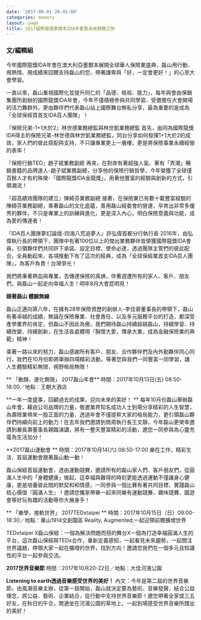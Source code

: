 ```yaml
---
date: '2017-08-01 20:45:00'
categories: memory
layout: page
title: 2017國際龍獎墨爾本IDA年會暨高峰競賽之旅
---
```


### 文/編輯組

今年國際龍獎IDA年會在澳大利亞墨爾本展開全球華人保險業盛典，磊山用行動、用熱情、用成績來回饋支持磊山的您，帶著謙卑與「好，一定會更好！」的心至大會學習。

一直以來，磊山重視國際化並提升同仁的「品德、格局、能力」，每年與會由保銷集團所創辦的國際龍獎IDA年會，今年不僅積極參與共同學習、受邀擔任大會開場的活力舞群外，更由夥伴們代表磊山站上國際舞台無私分享，最為重要的是成為「全球保經頁首支IDA百人團隊」！

『保險兄弟-1+1大於2』林世德業務總監與林世凱業務總監
首先，由同為國際龍獎IDA得主的保險兄弟-林世德與林世凱業務總監，同台分享如何發揮1+1大於2的成效，家人們的彼此搭配與支持，不只讓專業更上一層樓，更是將保險事業永續經營的表率！

『保險行銷TED』趙子斌業務副總
再來，在對岸有著超強人氣、著有「弄潮」暢銷書籍的品牌達人-趙子斌業務副總，分享他的保險行銷哲學，今年榮獲了全球僅百餘人才有的殊榮-「國際龍獎IDA金龍獎」，用著他豐富的經驗與創新的方式，引領潮流！

『超高績效團隊的建立』陳綺芬業務副總
接著，在保險業已有數十載豐富經驗的陳綺芬業務副總，乘著磊山的文化底蘊，善用磊山經委會的營運，孕育出非常多優秀的夥伴，不只是專業上的訓練與進化，更是深入內心，明白保險意義與功能，成為愛的傳達者！

『IDA百人團隊夢幻論壇-四海八荒追夢人』許弘偉首都分行執行長
2016年，由弘偉執行長的帶領下，團隊中有著100位以上的傑出業務夥伴皆榮獲國際龍獎IDA會員。引領夥伴們共同許下承諾、設定目標、使命必達，透過團隊主管們的彼此配合，全員動起來，各項推動下有了這次的經典，成為「全球保經業首支IDA百人團隊」，為客戶負責！台灣爭光！

我們將秉著熱血與專業，去傳達保險的真諦，伴著週遭所有的家人、客戶、朋友們，與磊山一起走向幸福人生！明年8月大會昆明見！


**跟著磊山 體驗無線**

磊山正邁向第八年，在擁有28年保險資歷的創辦人-李佳蓉董事長的帶領下，磊山有著卓越的成績，無論在保險專業、社會責任、以及多元服務平台的打造，都深受產學業界的肯定，但磊山不因此為傲，我們期待磊山持續超越磊山，持續學習、持續改變、持續創新，在生活各處體現『胸懷大愛，傳承大業，成為金融保險業的典範』精神！

乘著一路以來的努力，磊山感謝所有客戶、朋友、合作夥伴們及內外勤夥伴同心同行，我們在10月份即將舉辦四場精彩活動，等著您與我們一同豐富一同學習，讓人生體驗精彩無限，視野格局無限！ 
 
** 「動靜，進化無限」 
2017磊山年會**
時間：2017年10月13日(五) 08:50-18:00／地點：王朝大酒店 

**一年一度盛事，回顧過去的成果，迎向未來的美好！ **
每年10月份磊山舉辦磊山年會，藉由公司品牌的力量，敬邀業界知名成功人士到場分享精彩的人生智慧，為壽險業帶來一股正面的力量，透過年會不僅提昇大家的格局能力，更引領磊山夥伴們持續向前上的動力！在去年我們邀請到商周執行長王文靜，今年磊山更榮幸邀請到嚴長壽董事長親臨演講，將有一整天豐富精彩的活動，邀您一同參與為心靈充電為生活加分！ 

**2017磊山運動會 **
時間：2017年10月14(六) 08:50-17:00 
樂在工作，精彩生活，首屆運動會跟著磊山動一動！

磊山保經首屆運動會，透由運動競賽，邀請所有的磊山家人們、客戶朋友們，從圓滿人生中的「身體健康」做起，這幸福與難得的時刻更能透過運動不僅讓身心健康，更是培養彼此間的默契和和情感，一同參與一個比賽有著共同目標，實踐磊山核心價值『圓滿人生』！邀請您攜家帶眷一起來同樂有運動競賽、趣味競賽、園遊會等好玩有趣的活動等你大展身手！ 
 
** 「樂學，接軌世界」 
2017TEDxtaipei **
時間：2017年10月15日（日）09:00-18:30／地點：華山1914文創園區 
Reality, Augmented,一起迎領前瞻擴增世界

TEDxtaipei X磊山保經：一個為解決問題而搭的舞台X一個為打造幸福圓滿人生的平台，這次磊山保經與TEDx合作，重新定義感知，一起看見未來趨勢，一起關注世界議題，帶領大家一起在擴增的世界，找到方向！邀請您我們在一個多元且知識性的平台一起參與交流。 

**2017世界音樂節**
時間：2017年10月20-22日／地點：大佳河濱公園 

**Listening to earth透過音樂感受世界的美好！** 
內文：今年是第二屆的世界音樂節，由風潮音樂主辦，從第一屆開始，磊山就決定要為藝術、音樂發聲，結合公益理念，將公益、藝術、企業結合，從行動中支持世界音樂節！邀您帶著全家或三五好友，在秋日的午合，閒適坐在河濱公園的草地上，一起到場感受世界音樂所譜出的美好！